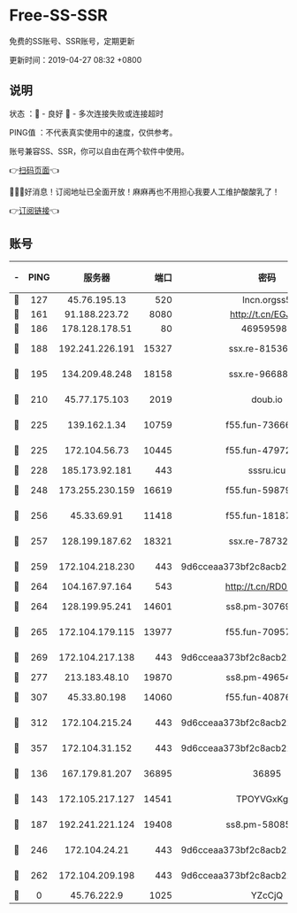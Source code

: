 # Free-SS-SSR

免费的SS账号、SSR账号，定期更新

更新时间：2019-04-27 08:32 +0800

## 说明

状态     ：🙂 - 良好 🙁 - 多次连接失败或连接超时

PING值   ：不代表真实使用中的速度，仅供参考。

账号兼容SS、SSR，你可以自由在两个软件中使用。

👉[扫码页面](https://liesauer.github.io/Free-SS-SSR/)👈

🎉🎉🎉好消息！订阅地址已全面开放！麻麻再也不用担心我要人工维护酸酸乳了！

👉[订阅链接](https://www.liesauer.net/yogurt/subscribe?ACCESS_TOKEN=DAYxR3mMaZAsaqUb)👈

## 账号

|-|PING|服务器|端口|密码|加密方式|区域|
|:----:|:----:|:-----:|-----:|:----:|:----:|:----:|
|🙂|127|45.76.195.13|520|lncn.orgss5|rc4|JP|
|🙂|161|91.188.223.72|8080|http://t.cn/EGJIyrl|rc4-md5|RU|
|🙂|186|178.128.178.51|80|469595985|chacha20|US|
|🙂|188|192.241.226.191|15327|ssx.re-81536491|aes-256-cfb|US|
|🙂|195|134.209.48.248|18158|ssx.re-96688655|aes-256-cfb|US|
|🙂|210|45.77.175.103|2019|doub.io|aes-128-ctr|SG|
|🙂|225|139.162.1.34|10759|f55.fun-73666722|aes-256-cfb|SG|
|🙂|225|172.104.56.73|10445|f55.fun-47972677|aes-256-cfb|SG|
|🙂|228|185.173.92.181|443|sssru.icu|rc4-md5|RU|
|🙂|248|173.255.230.159|16619|f55.fun-59879054|aes-256-cfb|US|
|🙂|256|45.33.69.91|11418|f55.fun-18187901|aes-256-cfb|US|
|🙂|257|128.199.187.62|18321|ssx.re-78732980|aes-256-cfb|SG|
|🙂|259|172.104.218.230|443|9d6cceaa373bf2c8acb22e60b6a58be6|aes-256-cfb|US|
|🙂|264|104.167.97.164|543|http://t.cn/RD0D7sx|rc4-md5|CA|
|🙂|264|128.199.95.241|14601|ss8.pm-30769440|aes-256-cfb|SG|
|🙂|265|172.104.179.115|13977|f55.fun-70957835|aes-256-cfb|SG|
|🙂|269|172.104.217.138|443|9d6cceaa373bf2c8acb22e60b6a58be6|aes-256-cfb|US|
|🙂|277|213.183.48.10|19870|ss8.pm-49654295|rc4-md5|RU|
|🙂|307|45.33.80.198|14060|f55.fun-40876672|aes-256-cfb|US|
|🙂|312|172.104.215.24|443|9d6cceaa373bf2c8acb22e60b6a58be6|aes-256-cfb|US|
|🙂|357|172.104.31.152|443|9d6cceaa373bf2c8acb22e60b6a58be6|aes-256-cfb|US|
|🙂|136|167.179.81.207|36895|36895|aes-256-cfb|JP|
|🙂|143|172.105.217.127|14541|TPOYVGxKglpi|aes-256-cfb|JP|
|🙂|187|192.241.221.124|19408|ss8.pm-58085751|aes-256-cfb|US|
|🙂|246|172.104.24.21|443|9d6cceaa373bf2c8acb22e60b6a58be6|aes-256-cfb|US|
|🙂|262|172.104.209.198|443|9d6cceaa373bf2c8acb22e60b6a58be6|aes-256-cfb|US|
|🙁|0|45.76.222.9|1025|YZcCjQ|rc4-md5|JP|
